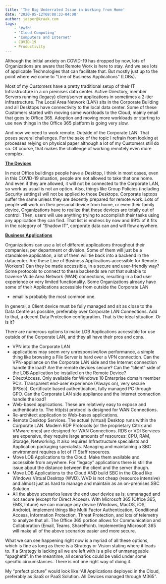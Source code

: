 ```yaml
---
title: 'The Big Underrated Issue in Working from Home'
date: '2020-05-12T08:00:33-04:00'
author: jasper@kraak.com
tags:
    - '#wfh'
    - 'Cloud Computing'
    - 'Computers and Internet'
    - COVID-19
    - Productivity
---
```


Although the initial anxiety on COVID-19 has dropped by now, lots of Organizations are aware that Remote Work is here to stay. And we see lots of applicable Technologies that can facilitate that. But mostly just up to the point where we come to “Line of Business Applications” (LOBs).

Most of my Customers have a pretty traditional setup of their IT Infrastructure in a on premises data center. Active Directory, member Servers running (legacy) client/server applications in sometimes a 2-tier infrastructure. The Local Area Network (LAN) sits in the Corporate Building and all Desktops have connectivity to the local data center. Some of these Customers started with moving some workloads to the Cloud, mainly email that goes to Office 365. Adoption and moving more workloads or starting to use new things in the Office 365 platform is going very slow.

And now we need to work remote. Outside of the Corporate LAN. That poses several challenges. For the sake of the topic I refrain from looking at processes relying on physical paper although a lot of my Customers still do so. Of course, that makes the challenge of working remotely even more complex.

<span style="text-decoration:underline">**The Devices** </span>

In most Office buildings people have a Desktop, I think in most cases, even in this COVID-19 situation, people are not allowed to take that one home. And even if they are allowed, it will not be connected to the Corporate LAN, so work as usual is not an option. Also, things like Group Policies (including Security settings) will not be applied to those Desktops. Corporate laptops suffer the same unless they are decently prepared for remote work. Lots of people will work on their personal device from home, or even their family device, Organizations have to realize that those devices are totally out of control. Then, users will use anything trying to accomplish their tasks using any application they can find. That list is endless by now and 99% of it fits in the category of “Shadow IT”, corporate data can and will flow anywhere.

<span style="text-decoration:underline">**Business Applications** </span>

Organizations can use a lot of different applications throughout their companies, per department or division. Some of them will just be a standalone application, a lot of them will tie back into a backend in the datacenter. Are these Line of Business Applications accessible for Remote Workers? Can they be made accessible, in a secure and user-friendly way? Some protocols to connect to these backends are not that suitable to traverse Wide Area Network (WAN) connections, resulting in a bad user experience or very limited functionality. Some Organizations already have some of their Applications accessible from outside the Corporate LAN
- email is probably the most common one.

In general, a Client device must be fully managed and sit as close to the Data Centre as possible, preferably over Corporate LAN Connections. Add to that, a decent Data Protection configuration. That is the ideal situation. Or is it?

There are numerous options to make LOB Applications accessible for use outside of the Corporate LAN, and they all have their pros and cons.

- VPN into the Corporate LAN
- applications may seem very unresponsive/low performance, a simple thing like browsing a File Server is hard over a VPN connection. Can the VPN-appliance on the Corporate LAN side and the Internet connection handle the load? Are the remote devices secure? Can the “client” side of the LOB Application be installed on the Remote Device?
- DirectAccess. Only available for Windows 10 Enterprise domain member PC’s. Transparent end-user experience (Always on), very secure (IPSec), Certificate based authentication, fully managed PC through GPO. Can the Corporate LAN side appliance and the Internet connection handle the load?
- Web-based applications. These are relatively easy to expose and authenticate to. The http(s) protocol is designed for WAN Connections.
- Re-architect application to Web-bases applications.
- Remote Desktop Services. The actual (virtual) Desktop runs within the Corporate LAN. Modern RDP Protocols (or the proprietary Citrix and VMware ones) are designed for WAN Connections. RDS or VDI Services are expensive, they require large amounts of resources: CPU, RAM, Storage, Networking. It also requires Infrastructure specialists and Application packaging specialists. Managing and maintaining a SBC environment requires a lot of IT Staff resources.
- Move LOB Applications to the Cloud. Make them available and accessible from anywhere. For “legacy” applications there is still the issue about the distance between the client and the server though.
- Move LOB Applications to the Cloud AND build SBC in the Cloud like Windows Virtual Desktop (WVD). WVD is not cheap (resource intensive) and almost just as hard to manage and maintain as an on-premises SBC Solution.
- All the above scenarios leave the end user device as is, unmanaged and not secure (except for Direct Access). With Microsoft 365 (Office 365, EMS, Intune) we can manage any device (Windows, MacOS, iOS, Android), implement things like Multi Factor Authentication, Conditional Access, Information Protection, Threat Protection, and lots of telemetry to analyze that all. The Office 365 portion allows for Communication and Collaboration (Email, Teams, SharePoint). Implementing Microsoft 365 will make all of the above scenarios easier and more secure.

What we can see happening right now is a myriad of all these options, which is fine as long as there is a Strategy or Vision stating where it leads to. If a Strategy is lacking all we are left with is a pile of unmanageable “spaghetti”. In the meantime, all scenarios could be valid under some specific circumstances. There is not one right way of doing it.

My “prefect picture” would look like “All Applications deployed in the Cloud, preferably as SaaS or PaaS Solution. All Devices managed through M365”.
